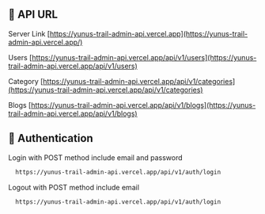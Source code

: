 ## 🔗 API URL

Server Link [https://yunus-trail-admin-api.vercel.app](https://yunus-trail-admin-api.vercel.app/)

Users [https://yunus-trail-admin-api.vercel.app/api/v1/users](https://yunus-trail-admin-api.vercel.app/api/v1/users)

Category [https://yunus-trail-admin-api.vercel.app/api/v1/categories](https://yunus-trail-admin-api.vercel.app/api/v1/categories)

Blogs [https://yunus-trail-admin-api.vercel.app/api/v1/blogs](https://yunus-trail-admin-api.vercel.app/api/v1/blogs)

## 🔗 Authentication

Login with POST method include email and password

```bash
  https://yunus-trail-admin-api.vercel.app/api/v1/auth/login
```

Logout with POST method include email

```bash
  https://yunus-trail-admin-api.vercel.app/api/v1/auth/login

```
